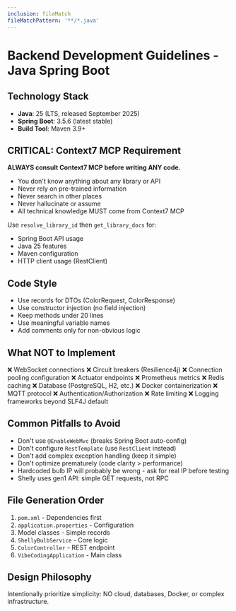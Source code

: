 ```yaml
---
inclusion: fileMatch
fileMatchPattern: '**/*.java'
---
```


# Backend Development Guidelines - Java Spring Boot

## Technology Stack
- **Java**: 25 (LTS, released September 2025)
- **Spring Boot**: 3.5.6 (latest stable)
- **Build Tool**: Maven 3.9+

## CRITICAL: Context7 MCP Requirement
**ALWAYS consult Context7 MCP before writing ANY code.**
- You don't know anything about any library or API
- Never rely on pre-trained information
- Never search in other places
- Never hallucinate or assume
- All technical knowledge MUST come from Context7 MCP

Use `resolve_library_id` then `get_library_docs` for:
- Spring Boot API usage
- Java 25 features
- Maven configuration
- HTTP client usage (RestClient)

## Code Style
- Use records for DTOs (ColorRequest, ColorResponse)
- Use constructor injection (no field injection)
- Keep methods under 20 lines
- Use meaningful variable names
- Add comments only for non-obvious logic

## What NOT to Implement
❌ WebSocket connections
❌ Circuit breakers (Resilience4j)
❌ Connection pooling configuration
❌ Actuator endpoints
❌ Prometheus metrics
❌ Redis caching
❌ Database (PostgreSQL, H2, etc.)
❌ Docker containerization
❌ MQTT protocol
❌ Authentication/Authorization
❌ Rate limiting
❌ Logging frameworks beyond SLF4J default

## Common Pitfalls to Avoid
- Don't use `@EnableWebMvc` (breaks Spring Boot auto-config)
- Don't configure `RestTemplate` (use `RestClient` instead)
- Don't add complex exception handling (keep it simple)
- Don't optimize prematurely (code clarity > performance)
- Hardcoded bulb IP will probably be wrong - ask for real IP before testing
- Shelly uses gen1 API: simple GET requests, not RPC

## File Generation Order
1. `pom.xml` - Dependencies first
2. `application.properties` - Configuration
3. Model classes - Simple records
4. `ShellyBulbService` - Core logic
5. `ColorController` - REST endpoint
6. `VibeCodingApplication` - Main class

## Design Philosophy
Intentionally prioritize simplicity: NO cloud, databases, Docker, or complex infrastructure.
